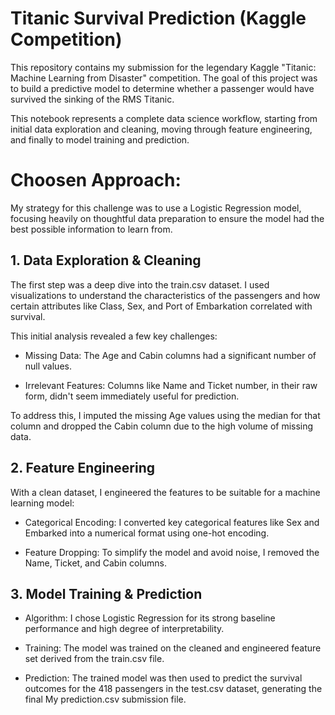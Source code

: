 # Titanic Survival Prediction (Kaggle Competition)

This repository contains my submission for the legendary Kaggle "Titanic: Machine Learning from Disaster" competition. The goal of this project was to build a predictive model to determine whether a passenger would have survived the sinking of the RMS Titanic.

This notebook represents a complete data science workflow, starting from initial data exploration and cleaning, moving through feature engineering, and finally to model training and prediction.

# Choosen Approach:
My strategy for this challenge was to use a Logistic Regression model, focusing heavily on thoughtful data preparation to ensure the model had the best possible information to learn from.

## 1. Data Exploration & Cleaning

The first step was a deep dive into the train.csv dataset. I used visualizations to understand the characteristics of the passengers and how certain attributes like Class, Sex, and Port of Embarkation correlated with survival.

This initial analysis revealed a few key challenges:

* Missing Data: The Age and Cabin columns had a significant number of null values.

* Irrelevant Features: Columns like Name and Ticket number, in their raw form, didn't seem immediately useful for prediction.

To address this, I imputed the missing Age values using the median for that column and dropped the Cabin column due to the high volume of missing data.

## 2. Feature Engineering
With a clean dataset, I engineered the features to be suitable for a machine learning model:

* Categorical Encoding: I converted key categorical features like Sex and Embarked into a numerical format using one-hot encoding.

* Feature Dropping: To simplify the model and avoid noise, I removed the Name, Ticket, and Cabin columns.

## 3. Model Training & Prediction
* Algorithm: I chose Logistic Regression for its strong baseline performance and high degree of interpretability.

* Training: The model was trained on the cleaned and engineered feature set derived from the train.csv file.

* Prediction: The trained model was then used to predict the survival outcomes for the 418 passengers in the test.csv dataset, generating the final My prediction.csv submission file.
